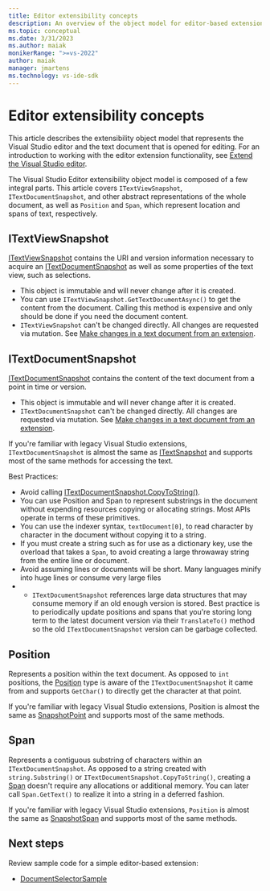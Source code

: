 ```yaml
---
title: Editor extensibility concepts
description: An overview of the object model for editor-based extensions
ms.topic: conceptual
ms.date: 3/31/2023
ms.author: maiak
monikerRange: ">=vs-2022"
author: maiak
manager: jmartens
ms.technology: vs-ide-sdk
---
```


# Editor extensibility concepts

This article describes the extensibility object model that represents the Visual Studio editor and the text document that is opened for editing. For an introduction to working with the editor extension functionality, see [Extend the Visual Studio editor](editor.md).

The Visual Studio Editor extensibility object model is composed of a few integral parts. This article covers `ITextViewSnapshot`, `ITextDocumentSnapshot`, and other abstract representations of the whole document, as well as `Position` and `Span`, which represent location and spans of text, respectively.

## ITextViewSnapshot

[ITextViewSnapshot](https://github.com/microsoft/VSExtensibility/tree/main/docs/new-extensibility-model/api/Microsoft.VisualStudio.Extensibility.Editor.md#T-Microsoft-VisualStudio-Extensibility-Editor-UI-ITextViewSnapshot) contains the URI and version information necessary to acquire an [ITextDocumentSnapshot](https://github.com/microsoft/VSExtensibility/tree/main/docs/new-extensibility-model/api/Microsoft.VisualStudio.Extensibility.Editor.md##T-Microsoft-VisualStudio-Extensibility-Editor-Data-ITextDocumentSnapshot) as well as some properties of the text view, such as selections.

- This object is immutable and will never change after it is created.
- You can use `ITextViewSnapshot.GetTextDocumentAsync()` to get the content from the document. Calling this method is expensive and only should be done if you need the document content.
- `ITextViewSnapshot` can't be changed directly. All changes are requested via mutation. See [Make changes in a text document from an extension](editor.md#make-changes-in-a-text-document-from-an-extension).

## ITextDocumentSnapshot

[ITextDocumentSnapshot](https://github.com/microsoft/VSExtensibility/tree/main/docs/new-extensibility-model/api/Microsoft.VisualStudio.Extensibility.Editor.md##T-Microsoft-VisualStudio-Extensibility-Editor-Data-ITextDocumentSnapshot) contains the content of the text document from a point in time or version.

- This object is immutable and will never change after it is created.
- `ITextDocumentSnapshot` can't be changed directly. All changes are requested via mutation. See [Make changes in a text document from an extension](editor.md#make-changes-in-a-text-document-from-an-extension).

If you're familiar with legacy Visual Studio extensions, `ITextDocumentSnapshot` is almost the same as
[ITextSnapshot](/dotnet/api/microsoft.visualstudio.text.itextsnapshot) and supports most of the same methods for accessing the text.

Best Practices:

- Avoid calling [ITextDocumentSnapshot.CopyToString()](https://github.com/microsoft/VSExtensibility/tree/main/docs/new-extensibility-model/api/Microsoft.VisualStudio.Extensibility.Editor.md#M-Microsoft-VisualStudio-Extensibility-Editor-Data-ITextDocumentSnapshot-CopyToString).
- You can use Position and Span to represent substrings in the document without expending resources copying or allocating strings. Most APIs operate in terms of these primitives.
- You can use the indexer syntax, `textDocument[0]`, to read character by character in the document without copying it to a string.
- If you must create a string such as for use as a dictionary key, use the overload that takes a `Span`, to avoid creating a large throwaway string from the entire line or document.
- Avoid assuming lines or documents will be short. Many languages minify into huge lines or consume very large files
- - `ITextDocumentSnapshot` references large data structures that may consume memory if an old enough version is stored. Best practice is to periodically update positions and spans that you're storing long term to the latest document version via their `TranslateTo()` method so the old `ITextDocumentSnapshot` version can be garbage collected.

## Position

Represents a position within the text document. As opposed to `int` positions, the [Position](https://github.com/microsoft/VSExtensibility/tree/main/docs/new-extensibility-model/api/Microsoft.VisualStudio.Extensibility.Editor.md#position-type) type is aware of the `ITextDocumentSnapshot` it came from and supports `GetChar()` to directly get the character at that point.

If you're familiar with legacy Visual Studio extensions, Position is almost the same as [SnapshotPoint](/dotnet/api/microsoft.visualstudio.text.snapshotpoint) and supports most of the same methods.

## Span

Represents a contiguous substring of characters within an `ITextDocumentSnapshot`. As opposed to a string created with `string.Substring()` or `ITextDocumentSnapshot.CopyToString()`, creating a [Span](https://github.com/microsoft/VSExtensibility/tree/main/docs/new-extensibility-model/api/Microsoft.VisualStudio.Extensibility.Editor.md#span-type) doesn't require any allocations or additional memory. You can later call `Span.GetText()` to realize it into a string in a deferred fashion.

If you're familiar with legacy Visual Studio extensions, `Position` is almost the same as
[SnapshotSpan](/dotnet/api/microsoft.visualstudio.text.snapshotSpan) and supports most of the same methods.

## Next steps

Review sample code for a simple editor-based extension:

- [DocumentSelectorSample](https://github.com/Microsoft/VSExtensibility/tree/main/New_Extensibility_Model/Samples/DocumentSelectorSample/)
